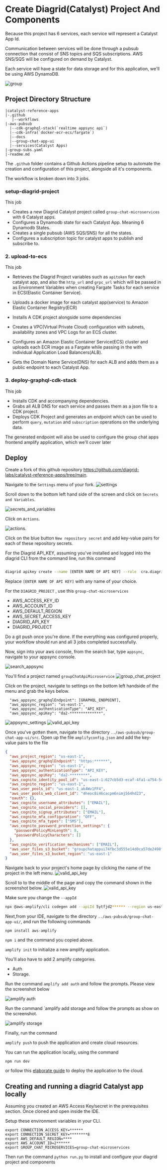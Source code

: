 # Create Diagrid(Catalyst) Project And Components

Because this project has 6 services, each service will represent a Catalyst App
Id.

Communication between services will be done through a pubsub connection that
consist of SNS topics and SQS subscriptions. AWS SNS/SQS will be configured on
demand by Catalyst.

Each service will have a state for data storage and for this application, we'll
be using AWS DynamoDB.

![group](./assets/group_dk.png)

## Project Directory Structure

```
|catalyst-reference-apps
|-.github
   |--workflows
|-aws-pubsub
  |--cdk-graphql-stack(`realtime appsync api`)
  |--cdk-infra(`docker-ecr-ecs/fargate`)
  |--docs
  |--group-chat-app-ui
  |--services(Catalyst Apps)
|-group-subs.yaml
|-readme.md
```

The `.github` folder contains a Github Actions pipeline setup to automate the
creation and configuration of this project, alongside all it's components.

The workflow is broken down into 3 jobs.

### setup-diagrid-project

This job

- Creates a new Diagrid Catalyst project called `group-chat-microservices` with
  6 Catalyst apps.
- Configures a Dynamodb state for each Catalyst App. Meaning 6 Dynamodb States.
- Creates a single pubsub (AWS SQS/SNS) for all the states.
- Configures a subscription topic for catalyst apps to publish and subscribe to.

### 2. upload-to-ecs

This job

- Retrieves the Diagrid Project variables such as `apitoken` for each catalyst
  app, and also the `http_url` and `grpc_url` which will be passed in as
  Environment Variables when creating Fargate Tasks for each service in
  ECS(Elastic Container Service).

- Uploads a docker image for each catalyst app(service) to Amazon Elastic
  Container Registry(ECR)
- Installs A CDK project alongside some dependencies

- Creates a VPC(Virtual Private Cloud) configuration with subnets, availability
  zones and VPC Logs for an ECS cluster.
- Configures an Amazon Elastic Container Service(ECS) cluster and uploads each
  ECR image as a Fargate while passing in the with individual Application Load
  Balancers(ALB).
- Gets the Domain Name Service(DNS) for each ALB and adds them as a public
  endpoint to each Catalyst App.

### 3. deploy-graphql-cdk-stack

This job

- Installs CDK and accompanying dependencies.
- Grabs all ALB DNS for each service and passes them as a json file to a CDK
  project.
- Deploys CDK Project and generates an endpoint which can be used to perform
  `query`, `mutation` and `subscription` operations on the underlying data.

The generated endpoint will also be used to configure the group chat apps
frontend amplify application, which we'll cover later

## Deploy

Create a fork of this github repository
https://github.com/diagrid-labs/catalyst-reference-apps/tree/main.

Navigate to the `Settings` menu of your fork. ![settings](./assets/settings.png)

Scroll down to the bottom left hand side of the screen and click on
`Secrets and Variables`.

![secrets_and_variables](./assets/secrets_variables.png)

Click on `Actions`.

![actions](./assets/actions.png).

Click on the blue button `New repository secret` and add key-value pairs for
each of these repository secrets.

For the Diagrid API_KEY, assuming you've installed and logged into the diagrid
CLI from the command line, run this command

```bash

diagrid apikey create --name [ENTER NAME OF API KEY] --role  cra.diagrid:admin

```

Replace `[ENTER NAME OF API KEY]` with any name of your choice.

For the `DIAGRID_PROJECT` , use this `group-chat-microservices`

- AWS_ACCESS_KEY_ID
- AWS_ACCOUNT_ID
- AWS_DEFAULT_REGION
- AWS_SECRET_ACCESS_KEY
- DIAGRID_API_KEY
- DIAGRID_PROJECT

Do a git push once you're done. If the everything was configured properly, your
workflow should run and all 3 jobs completed successfully.

Now, sign into your aws console, from the search bar, type `appsync`, navigate
to your appsync console.

![search_appsync](./assets/search_appsync.png)

You'll find a project named `groupChatApiMicroservice`
![group_chat_project](./assets/group_chat.png)

Click on the project, navigate to settings on the bottom left handside of the
menu and grab the keys below.

```
  "aws_appsync_graphqlEndpoint": [GRAPHQL_ENDPOINT],
  "aws_appsync_region": "us-east-1",
  "aws_appsync_authenticationType": "API_KEY",
  "aws_appsync_apiKey": "da2-**************",
```

![appsync_settings](./assets/appsync_settings.png)
![valid_api_key](./assets/valid_api_key.png)

Once you've gotten them, navigate to the directory
`../aws-pubsub/group-chat-app-ui/src`. Open up the file `amplifyconfig.json` and
add the key-value pairs to the file

```json
{
  "aws_project_region": "us-east-1",
  "aws_appsync_graphqlEndpoint": "https:******",
  "aws_appsync_region": "us-east-1",
  "aws_appsync_authenticationType": "API_KEY",
  "aws_appsync_apiKey": "da2-********",
  "aws_cognito_identity_pool_id": "us-east-1:627cb5d3-ecaf-4fa1-a754-545144620488",
  "aws_cognito_region": "us-east-1",
  "aws_user_pools_id": "us-east-1_ak4Wv1FF4",
  "aws_user_pools_web_client_id": "4heoc8i46cacpm6nimj564hd23",
  "oauth": {},
  "aws_cognito_username_attributes": ["EMAIL"],
  "aws_cognito_social_providers": [],
  "aws_cognito_signup_attributes": ["EMAIL"],
  "aws_cognito_mfa_configuration": "OFF",
  "aws_cognito_mfa_types": ["SMS"],
  "aws_cognito_password_protection_settings": {
    "passwordPolicyMinLength": 8,
    "passwordPolicyCharacters": []
  },
  "aws_cognito_verification_mechanisms": ["EMAIL"],
  "aws_user_files_s3_bucket": "groupchatappui74fbc3d555e14d0ca57de2498f65e17b86d11-dev",
  "aws_user_files_s3_bucket_region": "us-east-1"
}
```

Navigate back to your project's home page by clicking the name of the project in
the left menu. ![valid_api_key](./assets/project_name.png)

Scroll to to the middle of the page and copy the command shown in the screenshot
below. ![valid_api_key](./assets/copy_command.png)

Make sure you change the `--appId`

```bash
npx @aws-amplify/cli codegen add --apiId 5ytfjd2****** --region us-east-1
```

Next,from your IDE, navigate to the directory
`../aws-pubsub/group-chat-app-ui/`, and run the following commands

`npm install aws-amplify`

`npm i` and the command you copied above.

`amplify init` to initialize a new amplify application.

You'll also have to add 2 amplify categories.

- Auth
- Storage.

Run the command `amplify add auth` and follow the prompts. Please view the
screenshot below

![amplify auth](../docs/assets/amplify_auth.png)

Run the command `amplify add storage and follow the prompts as show on the
screenshot.

![amplify storage](../docs/assets/amplify_storage.png)

Finally, run the command

`amplify push` to push the application and create cloud resources.

You can run the application locally, using the command

`npm run dev`

or follow this [elaborate guide](https://docs.amplify.aws/vue/start/quickstart/)
to deploy the application to the cloud.

## Creating and running a diagrid Catalyst app locally

Assuming you created an AWS Access Key/secret in the prerequisites section. Once
cloned and open inside the IDE.

Setup these environment variables in your CLI.

```
export CONNECTION_ACCESS_KEY=******
export CONNECTION_SECRET_KEY=********8
export AWS_DEFAULT_REGION=****
export AWS_ACCOUNT_ID=2******
export GROUP_CHAT_MICROSERVICES=group-chat-microservices

```

Then run the command `python run.py` to install and configure your diagrid
project and components
